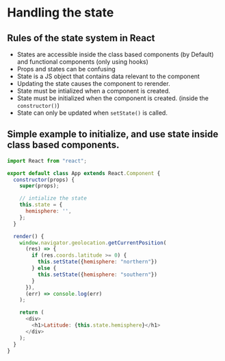 # Handling the state

## Rules of the state system in React

- States are accessible inside the class based components (by Default) and functional components (only using hooks)
- Props and states can be confusing
- State is a JS object that contains data relevant to the component
- Updating the state causes the component to rerender.
- State must be intialized when a component is created.
- State must be initialized when the component is created. (inside the `constructor()`)
- State can only be updated when `setState()` is called.

## Simple example to initialize, and use state inside class based components.

```js
import React from "react";

export default class App extends React.Component {
  constructor(props) {
    super(props);

    // intialize the state
    this.state = {
      hemisphere: '',
    };
  }

  render() {
    window.navigator.geolocation.getCurrentPosition(
      (res) => {
        if (res.coords.latitude >= 0) {
          this.setState({hemisphere: "northern"})
        } else {
          this.setState({hemisphere: "southern"})
        }
      }),
      (err) => console.log(err)
    );

    return (
      <div>
        <h1>Latitude: {this.state.hemisphere}</h1>
      </div>
    );
  }
}
```
